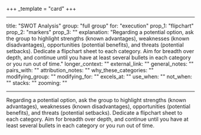 +++
_template = "card"
+++

---
title: "SWOT Analysis"
group: "full group"
for: "execution"
prop_1: "flipchart"
prop_2: "markers"
prop_3: ""
explanation: "Regarding a potential option, ask the group to highlight strengths (known advantages), weaknesses (known disadvantages), opportunities (potential benefits), and threats (potential setbacks). Dedicate a flipchart sheet to each category. Aim for breadth over depth, and continue until you have at least several bullets in each category or you run out of time."
longer_context: ""
external_link: ""
general_notes: ""
pairs_with: ""
attribution_notes: ""
why_these_categories: ""
modifying_group: ""
modifying_for: ""
excels_at: ""
use_when: ""
not_when: ""
stacks: ""
zooming: ""

---

Regarding a potential option, ask the group to highlight strengths (known advantages), weaknesses (known disadvantages), opportunities (potential benefits), and threats (potential setbacks). Dedicate a flipchart sheet to each category. Aim for breadth over depth, and continue until you have at least several bullets in each category or you run out of time.
